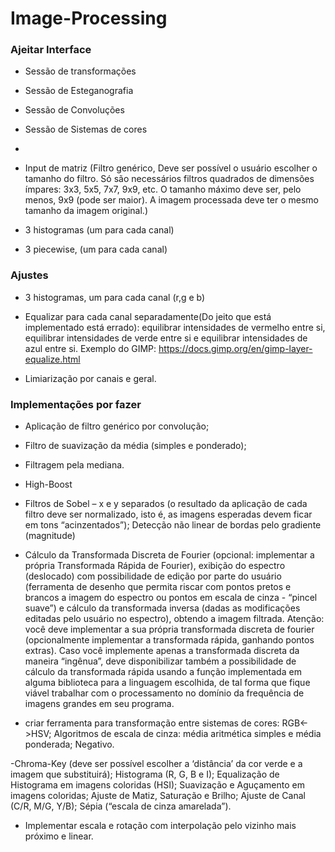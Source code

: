 # Image-Processing

### Ajeitar Interface
- Sessão de transformações

- Sessão de Esteganografia

- Sessão de Convoluções

- Sessão de Sistemas de cores

- 

- Input de matriz (Filtro genérico, Deve ser possível o usuário escolher o tamanho do filtro. Só são necessários filtros quadrados de dimensões ímpares: 3x3, 5x5, 7x7, 9x9, etc. O tamanho máximo deve ser, pelo menos, 9x9 (pode ser maior). A imagem processada deve ter o mesmo tamanho da imagem original.)

- 3 histogramas (um para cada canal)
  
- 3 piecewise, (um para cada canal)

  

  

### Ajustes
- 3 histogramas, um para cada canal (r,g e b)

- Equalizar para cada canal separadamente(Do jeito que está implementado está errado): equilibrar intensidades de vermelho entre si, equilibrar intensidades de verde entre si e equilibrar intensidades de azul entre si. Exemplo do GIMP: https://docs.gimp.org/en/gimp-layer-equalize.html

- Limiarização por canais e geral.

### Implementações por fazer

- Aplicação de filtro genérico por convolução;
  
- Filtro de suavização da média (simples e ponderado);
  
- Filtragem pela mediana.

- High-Boost

- Filtros de Sobel – x e y separados (o resultado da aplicação de cada filtro deve ser normalizado, isto é, as imagens esperadas devem ficar em tons “acinzentados”); Detecção não linear de bordas pelo gradiente (magnitude)

- Cálculo da Transformada Discreta de Fourier (opcional: implementar a própria Transformada Rápida de Fourier), exibição do espectro (deslocado) com possibilidade de edição por parte do usuário (ferramenta de desenho que permita riscar com pontos pretos e brancos a imagem do espectro ou pontos em escala de cinza - “pincel suave”) e cálculo da transformada inversa (dadas as modificações editadas pelo usuário no espectro), obtendo a imagem filtrada. Atenção: você deve implementar a sua própria transformada discreta de fourier (opcionalmente implementar a transformada rápida, ganhando pontos extras). Caso você implemente apenas a transformada discreta da maneira “ingênua”, deve disponibilizar também a possibilidade de cálculo da transformada rápida usando a função implementada em alguma biblioteca para a linguagem escolhida, de tal forma que fique viável trabalhar com o processamento no domínio da frequência de imagens grandes em seu programa.

- criar ferramenta para transformação entre sistemas de cores: RGB<->HSV; Algoritmos de escala de cinza: média aritmética simples e média ponderada; Negativo.

-Chroma-Key (deve ser possível escolher a ‘distância’ da cor verde e a imagem que substituirá); Histograma (R, G, B e I); Equalização de Histograma em imagens coloridas (HSI); Suavização e Aguçamento em imagens coloridas; Ajuste de Matiz, Saturação e Brilho; Ajuste de Canal (C/R, M/G, Y/B); Sépia (“escala de cinza amarelada”).

- Implementar escala e rotação com interpolação pelo vizinho mais próximo e linear.
